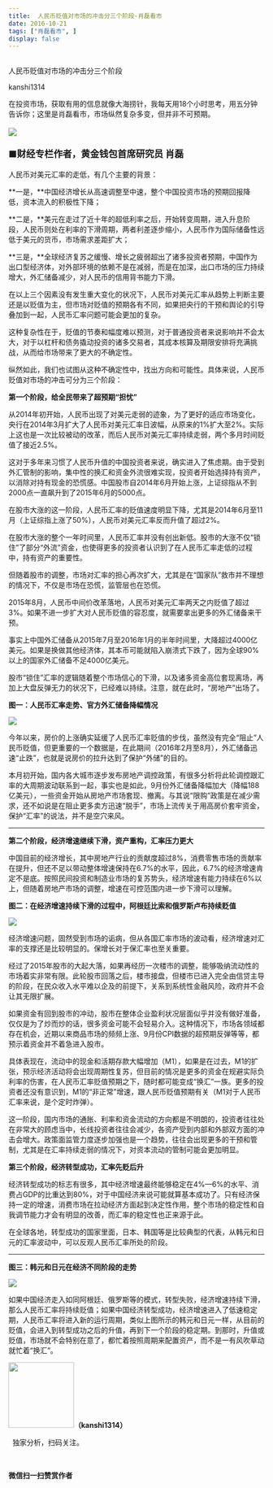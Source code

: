 ```yaml
---
title:  人民币贬值对市场的冲击分三个阶段-肖磊看市
date: 2016-10-21
tags: ["肖磊看市", ]
display: false
---
```



## 



人民币贬值对市场的冲击分三个阶段




kanshi1314




在投资市场，获取有用的信息就像大海捞针，我每天用18个小时思考，用五分钟告诉你；这里是肖磊看市，市场纵然复杂多变，但并非不可预期。


**<strong style="max-width: 100%; font-size: 18px; text-align: justify; line-height: 1.6; text-indent: 40px; box-sizing: border-box !important; word-wrap: break-word !important;"><img data-s="300,640" data-type="jpeg" src="http://mmbiz.qpic.cn/mmbiz_jpg/rIYcHn0KrPTicU6A0fOEF7HnUGwxVTLJWCUvIfiaIWdPf5rNVYhaa13l6wicGFAUqfrdkIznJ7Ivlzra1tLZx7LGA/0?wx_fmt=jpeg" data-ratio="0.542" data-w="500"/> &nbsp; &nbsp; &nbsp; &nbsp; &nbsp; &nbsp; &nbsp; &nbsp; &nbsp;**</strong>

**<strong style="max-width: 100%; font-size: 18px; text-align: justify; line-height: 1.6; text-indent: 40px; box-sizing: border-box !important; word-wrap: break-word !important;">■财经专栏作者，黄金钱包首席研究员 肖磊**</strong>



人民币对美元汇率的走低，有几个主要的背景：



**一是，**中国经济增长从高速调整至中速，整个中国投资市场的预期回报降低，资本流入的积极性下降；



**二是，**美元在走过了近十年的超低利率之后，开始转变周期，进入升息阶段，人民币则处在利率的下滑周期，两者利差逐步缩小，人民币作为国际储备性远低于美元的货币，市场需求差距扩大；



**三是，**全球经济复苏之缓慢、增长之疲弱超出了诸多投资者预期，中国作为出口型经济体，对外部环境的依赖不是在减弱，而是在加深，出口市场的压力持续增大，外汇储备减少，对人民币的信用背书能力下滑。



在以上三个因素没有发生重大变化的状况下，人民币对美元汇率从趋势上判断主要还是以贬值为主，但市场对贬值的预期各有不同，如果把央行的干预和舆论的引导叠加到一起，人民币汇率问题可能会更加的复杂。



这种复杂性在于，贬值的节奏和幅度难以预测，对于普通投资者来说影响并不会太大，对于以杠杆和债务撬动投资的诸多交易者，其成本核算及期限安排将充满挑战，从而给市场带来了更大的不确定性。





纵然如此，我们也试图从这种不确定性中，找出方向和可能性。具体来说，人民币贬值对市场的冲击可分为三个阶段：



**第一个阶段，给全民带来了超预期“担忧”**



从2014年初开始，人民币出现了对美元走弱的迹象，为了更好的适应市场变化，央行在2014年3月扩大了人民币对美元汇率日波幅，从原来的1%扩大至2%。实际上这也是一次比较被动的改革，而后人民币对美元汇率持续走弱，两个多月时间贬值了接近2.5%。



这对于多年来习惯了人民币升值的中国投资者来说，确实进入了焦虑期。由于受到外汇管制的影响，集中性的换汇和资金外流很难实现，投资者开始选择持有资产，以消除对持有现金的恐慌感。中国股市自2014年6月开始上涨，上证综指从不到2000点一直飙升到了2015年6月的5000点。



在股市大涨的这一阶段，人民币汇率的贬值速度明显下降，尤其是2014年6月至11月（上证综指上涨了50%），人民币对美元汇率反而升值了超过2%。



在股市大涨的整个一年时间里，人民币汇率并没有创出新低。股市的大涨不仅“锁住”了部分“外流”资金，也使得更多的投资者认识到了在人民币汇率走低的过程中，持有资产的重要性。



但随着股市的调整，市场对汇率的担心再次扩大，尤其是在“国家队”救市并不理想的情况下，不仅是市场在恐慌，监管层也在恐慌。



2015年8月，人民币中间价改革落地，人民币对美元汇率两天之内贬值了超过3%。如果不进一步扩大对人民币贬值的容忍度，就需要拿出更多的外汇储备来干预。



事实上中国外汇储备从2015年7月至2016年1月的半年时间里，大降超过4000亿美元。如果是换做其他经济体，其本币可能就陷入崩溃式下跌了，因为全球90%以上的国家外汇储备不足4000亿美元。



股市“锁住”汇率的逻辑随着整个市场信心的下滑，以及诸多资金高位套现离场，再加上大盘反弹无力的状况下，已经难以持续。注意，就在此时，“房地产”出场了。



**图一：人民币汇率走势、官方外汇储备降幅情况**

<img data-s="300,640" data-type="jpeg" src="http://mmbiz.qpic.cn/mmbiz_jpg/rIYcHn0KrPTicU6A0fOEF7HnUGwxVTLJWbZiaH4RSnGbcWvV4x3wAAbwiacsLklp7k07WLIrLnHq5oc7X1jTdeLkQ/0?wx_fmt=jpeg" data-ratio="0.367827868852459" data-w="976"/>

今年以来，房价的上涨确实延缓了人民币汇率贬值的步伐，虽然没有完全“阻止”人民币贬值，但更重要的一个数据是，在此期间（2016年2月至8月），外汇储备迅速“止跌”，也就是说房价的拉升达到了保护“外储”的目的。



本月初开始，国内各大城市逐步发布房地产调控政策，有很多分析将此轮调控跟汇率的大周期波动联系到一起，事实也是如此，9月份外汇储备降幅加大（降幅188亿美元），一些资金开始从房地产市场套现、撤离。与其说“限购”政策是在减少需求，还不如说是在阻止更多卖方迅速“脱手”，市场上流传关于用高房价套牢资金，保护“汇率”的说法，并不是空穴来风。

****

**第二个阶段，经济增速继续下滑，资产重构，汇率压力更大**



中国目前的经济增长，其中房地产行业的贡献度超过8%，消费零售市场的贡献率在提升，但还不足以带动整体增速保持在6.7%的水平，因此，6.7%的经济增速肯定不是底。按照民间投资和制造业市场的复苏势头，经济增速有能力持续在6%以上，但随着房地产市场的调整，增速在可控范围内进一步下滑可以理解。



**图二：在经济增速持续下滑的过程中，阿根廷比索和俄罗斯卢布持续贬值**

<img data-s="300,640" data-type="jpeg" src="http://mmbiz.qpic.cn/mmbiz_jpg/rIYcHn0KrPTicU6A0fOEF7HnUGwxVTLJWIVZ6jYtTdk6Le8U0mHsPVwicicDf6DmFCFqZCbfEsvLOcS9Tib1Sp92Dg/0?wx_fmt=jpeg" data-ratio="0.39375" data-w="960"/>



经济增速问题，固然受到市场的诟病，但从各国汇率市场的波动看，经济增速对汇率的支撑还是比较明显的。保增长对于保汇率也至关重要。



经过了2015年股市的大起大落，如果再经历一次楼市的调整，能够吸纳流动性的市场着实非常有限。此轮股市回落之后，楼市接盘，但楼市已进入完全由信贷主导的阶段，在民众收入水平难以企及的前提下，关系到系统性金融风险，政府并不会让其无限扩展。



如果资金有回到股市的冲动，股市在整体企业盈利状况层面似乎并没有做好准备，仅仅是为了炒而炒的话，很多资金可能不会轻易介入。这种情况下，市场各领域都存在机会，近期以来商品市场的频频上涨、9月份CPI数据的超预期反弹等等，都预示着资金并不着急进入股市。



具体表现在，流动中的现金和活期存款大幅增加（M1），如果是在过去，M1的扩张，预示经济活动将会出现周期性复苏，但目前的情况是更多的资金在规避实际负利率的伤害，在人民币汇率贬值预期之下，随时都可能变成“换汇”一族。更多的投资者还没有意识到，M1的“非正常”增速，跟人民币贬值预期有关（M1对于人民币汇率来说，是个定时炸弹）。



这一阶段，国内市场的通胀、利率和资金流动的方向都是不明朗的，投资者往往处在非常大的顾虑当中，长线投资者往往会减少，各资产受到内部和外部双方面的冲击会增大。政策面监管力度逐步加强也是一个趋势，往往会出现更多的干预和管制，尤其是在汇率持续走弱的情况下，对资本流动的管制可能会更加明显。





**第三个阶段，经济转型成功，汇率先贬后升**



经济转型成功的标志有很多，其中经济增速最终能够稳定在4%—6%的水平、消费占GDP的比重达到80%，对于中国经济来说可能就算基本成功了。只有经济保持一定的增速，消费市场在拉动经济方面起到决定性作用，整个市场的稳定性和自我调节能力才会有明显的改善，而汇率的稳定性也正来源于此。



在全球各地，转型成功的国家里面，日本、韩国等是比较典型的代表，从韩元和日元的汇率波动中，可以反观人民币汇率所处的阶段。

****

**图三：韩元和日元在经济不同阶段的走势**

<img data-s="300,640" data-type="jpeg" src="http://mmbiz.qpic.cn/mmbiz_jpg/rIYcHn0KrPTicU6A0fOEF7HnUGwxVTLJW5Ysja1xWKA6qfC44M5mPFBD8mOOmicqpiaGo4IiatpF24dG83WEuBhBWw/0?wx_fmt=jpeg" data-ratio="0.3865546218487395" data-w="952"/>

如果中国经济走入如同阿根廷、俄罗斯等的模式，转型失败，经济增速持续下滑，那么人民币汇率将持续贬值；如果中国经济转型成功，经济增速进入了低速稳定期，人民币汇率将进入新的运行周期，类似上图所示的韩元和日元一样，从目前的贬值，会进入到转型成功之后的升值，再到下一个阶段的稳定期。到那时，升值或贬值，市场就不会特别在意了，都忙着按照周期来配置资产，而不是一有风吹草动就忙着“换汇”。



<img data-ratio="1" data-s="300,640" src="http://mmbiz.qpic.cn/mmbiz/rIYcHn0KrPQ4nqiakSpAnZPNSBYdTtpdCELmtbN8iasCKX0AXDKwVJIq1gWcaGVbdt83BgU9ibs9W4vKo34H3ZOBw/640?" data-type="png" data-w="129" style="box-sizing: border-box !important; word-wrap: break-word !important; visibility: visible !important; width: 129px !important;" width="129px">**（kanshi1314）**

 &nbsp; 独家分析，扫码关注。





&nbsp;




**微信扫一扫赞赏作者**
